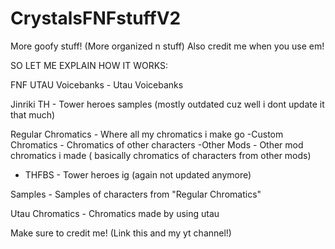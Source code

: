 # CrystalsFNFstuffV2
More goofy stuff! (More organized n stuff)
Also credit me when you use em!

SO LET ME EXPLAIN HOW IT WORKS:

FNF UTAU Voicebanks - Utau Voicebanks

Jinriki TH - Tower heroes samples (mostly outdated cuz well i dont update it that much)

Regular Chromatics - Where all my chromatics i make go
 -Custom Chromatics - Chromatics of other characters
 -Other Mods - Other mod chromatics i made ( basically chromatics of characters from other mods)
  - THFBS - Tower heroes ig (again not updated anymore)

Samples - Samples of characters from "Regular Chromatics"

Utau Chromatics - Chromatics made by using utau

Make sure to credit me! (Link this and my yt channel!)

